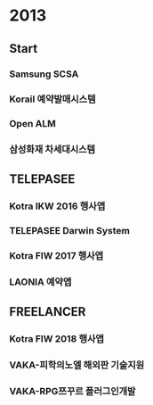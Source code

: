 # 2013

## Start

### Samsung SCSA

### Korail 예약발매시스템

### Open ALM

### 삼성화재 차세대시스템

## TELEPASEE

### Kotra IKW 2016 행사앱

### TELEPASEE Darwin System

### Kotra FIW 2017 행사앱

### LAONIA 예약앱

## FREELANCER

### Kotra FIW 2018 행사앱

### VAKA-피학의노엘 해외판 기술지원

### VAKA-RPG쯔꾸르 플러그인개발
